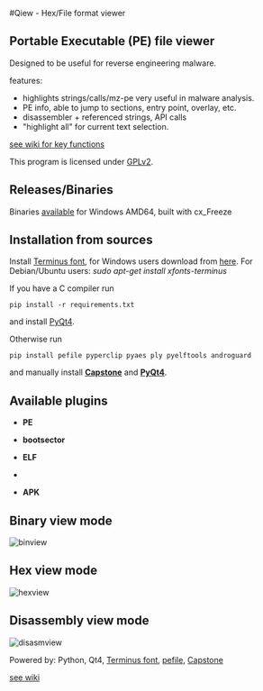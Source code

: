 #Qiew - Hex/File format viewer

## Portable Executable (PE) file viewer
Designed to be useful for reverse engineering malware.

features:
  * highlights strings/calls/mz-pe very useful in malware analysis.
  * PE info, able to jump to sections, entry point, overlay, etc.
  * disassembler + referenced strings, API calls
  * "highlight all" for current text selection.

[see wiki for key functions](https://github.com/mtivadar/qiew/wiki)

This program is licensed under [GPLv2](http://www.gnu.org/licenses/gpl-2.0.en.html).

## Releases/Binaries
Binaries [available](https://github.com/mtivadar/qiew/releases) for Windows AMD64, built with cx_Freeze

## Installation from sources
Install [Terminus font](http://terminus-font.sourceforge.net/), for Windows users download from [here](http://sourceforge.net/projects/terminus-font/files/terminus-font-4.39/terminus-font-4.39.exe/download). For Debian/Ubuntu users: _sudo apt-get install xfonts-terminus_

If you have a C compiler run 
```
pip install -r requirements.txt
``` 
and install [PyQt4](http://www.riverbankcomputing.com/software/pyqt/download).

Otherwise run
```
pip install pefile pyperclip pyaes ply pyelftools androguard
```
and manually install [**Capstone**](http://www.capstone-engine.org/documentation.html) and [**PyQt4**](http://www.riverbankcomputing.com/software/pyqt/download).


## Available plugins
  * **PE**
 
  * **bootsector**

  * **ELF**
  * 
  * **APK**
## Binary view mode
![binview](https://github.com/mtivadar/qiew/blob/master/wiki/binview.png)
## Hex view mode
![hexview](https://github.com/mtivadar/qiew/blob/master/wiki/hexview.png)
## Disassembly view mode
![disasmview](https://github.com/mtivadar/qiew/blob/master/wiki/disasmview.png)

Powered by: Python, Qt4, [Terminus font](http://terminus-font.sourceforge.net/), [pefile](https://github.com/erocarrera/pefil), [Capstone](http://www.capstone-engine.org/index.html)

[see wiki](https://github.com/mtivadar/qiew/wiki)
